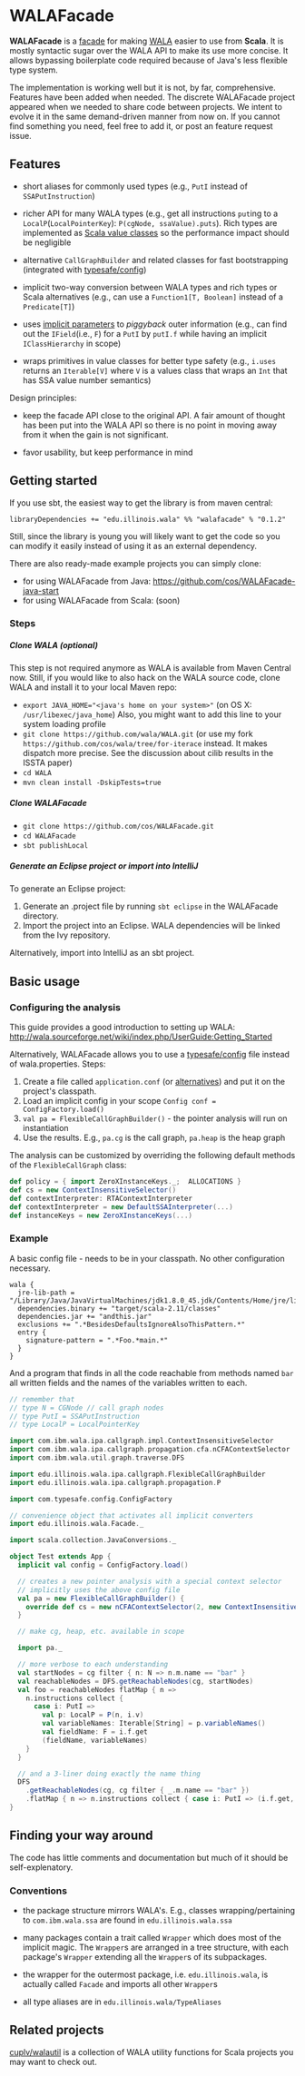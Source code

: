 # WALAFacade

**WALAFacade** is a [facade](http://en.wikipedia.org/wiki/Facade_pattern) for making [WALA](http://wala.sourceforge.net) easier to use from **Scala**.
It is mostly syntactic sugar over the WALA API to make its use more concise. It allows bypassing boilerplate code required because of Java's less flexible type system.

The implementation is working well but it is not, by far, comprehensive. Features have been added when needed. The discrete WALAFacade project appeared when we needed to share code between projects.
We intent to evolve it in the same demand-driven manner from now on. If you cannot find something you need, feel free to add it, or post an feature request issue.

## Features

- short aliases for commonly used types (e.g., `PutI` instead of `SSAPutInstruction`)

- richer API for many WALA types (e.g., get all instructions `put`ing to a `LocalP`(`LocalPointerKey`): `P(cgNode, ssaValue).puts`). 
    Rich types are implemented as [Scala value classes](http://docs.scala-lang.org/sips/pending/value-classes.html) so the performance impact should be negligible

- alternative `CallGraphBuilder` and related classes for fast bootstrapping (integrated with [typesafe/config](https://github.com/typesafehub/config))

- implicit two-way conversion between WALA types and rich types or Scala alternatives (e.g., can use a `Function1[T, Boolean]` instead of a `Predicate[T]`)

- uses [implicit parameters](http://www.scala-lang.org/node/114) to *piggyback* outer information (e.g., can find out the `IField`(i.e., `F`) for a `PutI` by `putI.f` while having an implicit `IClassHierarchy` in scope)

- wraps primitives in value classes for better type safety (e.g., `i.uses` returns an `Iterable[V]` where `V` is a values class that wraps an `Int` that has SSA value number semantics)

Design principles:
- keep the facade API close to the original API. A fair amount of thought has been put into the WALA API so there is no point in moving away from it when the gain is not significant. 

- favor usability, but keep performance in mind

## Getting started

If you use sbt, the easiest way to get the library is from maven central:
```
libraryDependencies += "edu.illinois.wala" %% "walafacade" % "0.1.2"
```

Still, since the library is young you will likely want to get the code so you can modify it easily instead of using it as an external dependency.

There are also ready-made example projects you can simply clone:
 - for using WALAFacade from Java: https://github.com/cos/WALAFacade-java-start
 - for using WALAFacade from Scala: (soon)

### Steps

##### Clone WALA (optional)

This step is not required anymore as WALA is available from Maven Central now. Still, if you would like to also hack on the WALA source code, clone WALA and install it to your local Maven repo:

 - `export JAVA_HOME="<java's home on your system>"` (on OS X: `/usr/libexec/java_home`) Also, you might want to add this line to your system loading profile
 - `git clone https://github.com/wala/WALA.git` (or use my fork `https://github.com/cos/wala/tree/for-iterace` instead. It makes dispatch more precise. See the discussion about cilib results in the ISSTA paper)
 - `cd WALA`
 - `mvn clean install -DskipTests=true` 
    
##### Clone WALAFacade 
 - `git clone https://github.com/cos/WALAFacade.git`
 - `cd WALAFacade`
 - `sbt publishLocal`

##### Generate an Eclipse project or import into IntelliJ

To generate an Eclipse project:

1. Generate an .project file by running `sbt eclipse` in the WALAFacade directory.
2. Import the project into an Eclipse. WALA dependencies will be linked from the Ivy repository.

Alternatively, import into IntelliJ as an sbt project.

## Basic usage

### Configuring the analysis

This guide provides a good introduction to setting up WALA: http://wala.sourceforge.net/wiki/index.php/UserGuide:Getting_Started

Alternatively, WALAFacade allows you to use a [typesafe/config](https://github.com/typesafehub/config) file instead of wala.properties. Steps:

1. Create a file called `application.conf` (or [alternatives](https://github.com/typesafehub/config#standard-behavior)) and put it on the project's classpath. 
2. Load an implicit config in your scope `Config conf = ConfigFactory.load()`
3. `val pa = FlexibleCallGraphBuilder()` - the pointer analysis will run on instantiation
4. Use the results. E.g., `pa.cg` is the call graph, `pa.heap` is the heap graph

The analysis can be customized by overriding the following default methods of the `FlexibleCallGraph` class:
```scala
def policy = { import ZeroXInstanceKeys._;  ALLOCATIONS }
def cs = new ContextInsensitiveSelector()
def contextInterpreter: RTAContextInterpreter
def contextInterpreter = new DefaultSSAInterpreter(...)
def instanceKeys = new ZeroXInstanceKeys(...)
```

### Example

A basic config file - needs to be in your classpath. No other configuration necessary.
```
wala {
  jre-lib-path = "/Library/Java/JavaVirtualMachines/jdk1.8.0_45.jdk/Contents/Home/jre/lib/rt.jar"
  dependencies.binary += "target/scala-2.11/classes"
  dependencies.jar += "andthis.jar"
  exclusions += ".*BesidesDefaultsIgnoreAlsoThisPattern.*"
  entry {
    signature-pattern = ".*Foo.*main.*"
  }
}
```

And a program that finds in all the code reachable from methods named `bar` all written fields and the names of the variables written to each.

```scala
// remember that 
// type N = CGNode // call graph nodes
// type PutI = SSAPutInstruction
// type LocalP = LocalPointerKey

import com.ibm.wala.ipa.callgraph.impl.ContextInsensitiveSelector
import com.ibm.wala.ipa.callgraph.propagation.cfa.nCFAContextSelector
import com.ibm.wala.util.graph.traverse.DFS

import edu.illinois.wala.ipa.callgraph.FlexibleCallGraphBuilder
import edu.illinois.wala.ipa.callgraph.propagation.P

import com.typesafe.config.ConfigFactory

// convenience object that activates all implicit converters
import edu.illinois.wala.Facade._

import scala.collection.JavaConversions._

object Test extends App {
  implicit val config = ConfigFactory.load()

  // creates a new pointer analysis with a special context selector
  // implicitly uses the above config file
  val pa = new FlexibleCallGraphBuilder() {
    override def cs = new nCFAContextSelector(2, new ContextInsensitiveSelector());
  }

  // make cg, heap, etc. available in scope

  import pa._

  // more verbose to each understanding
  val startNodes = cg filter { n: N => n.m.name == "bar" }
  val reachableNodes = DFS.getReachableNodes(cg, startNodes)
  val foo = reachableNodes flatMap { n =>
    n.instructions collect {
      case i: PutI =>
        val p: LocalP = P(n, i.v)
        val variableNames: Iterable[String] = p.variableNames()
        val fieldName: F = i.f.get
        (fieldName, variableNames)
    }
  }

  // and a 3-liner doing exactly the name thing
  DFS
    .getReachableNodes(cg, cg filter { _.m.name == "bar" })
    .flatMap { n => n.instructions collect { case i: PutI => (i.f.get, P(n, i.v).variableNames()) } }
}
```

## Finding your way around

The code has little comments and documentation but much of it should be self-explenatory. 

### Conventions

- the package structure mirrors WALA's. E.g., classes wrapping/pertaining to `com.ibm.wala.ssa` are found in `edu.illinois.wala.ssa`

- many packages contain a trait called `Wrapper` which does most of the implicit magic. The `Wrapper`s are arranged in a tree structure, with each package's `Wrapper` extending all the `Wrapper`s of its subpackages.  

- the wrapper for the outermost package, i.e. `edu.illinois.wala`, is actually called `Facade` and imports all other `Wrapper`s

- all type aliases are in `edu.illinois.wala/TypeAliases`

## Related projects

[cuplv/walautil](https://github.com/cuplv/walautil) is a collection of WALA utility functions for Scala projects you may want to check out.
